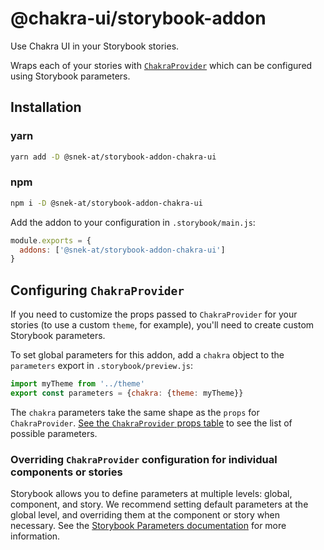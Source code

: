 # @chakra-ui/storybook-addon

Use Chakra UI in your Storybook stories.

Wraps each of your stories with [`ChakraProvider`][chakraprovider] which can be
configured using Storybook parameters.

## Installation

### yarn

```sh
yarn add -D @snek-at/storybook-addon-chakra-ui
```

### npm

```sh
npm i -D @snek-at/storybook-addon-chakra-ui
```

Add the addon to your configuration in `.storybook/main.js`:

```js
module.exports = {
  addons: ['@snek-at/storybook-addon-chakra-ui']
}
```

## Configuring `ChakraProvider`

If you need to customize the props passed to `ChakraProvider` for your stories
(to use a custom `theme`, for example), you'll need to create custom Storybook
parameters.

To set global parameters for this addon, add a `chakra` object to the
`parameters` export in `.storybook/preview.js`:

```js
import myTheme from '../theme'
export const parameters = {chakra: {theme: myTheme}}
```

The `chakra` parameters take the same shape as the `props` for `ChakraProvider`.
[See the `ChakraProvider` props table][chakraprovider] to see the list of
possible parameters.

### Overriding `ChakraProvider` configuration for individual components or stories

Storybook allows you to define parameters at multiple levels: global, component,
and story. We recommend setting default parameters at the global level, and
overriding them at the component or story when necessary. See the
[Storybook Parameters documentation](https://storybook.js.org/docs/react/writing-stories/parameters)
for more information.

[chakraprovider]: https://chakra-ui.com/docs/getting-started#chakraprovider-props
